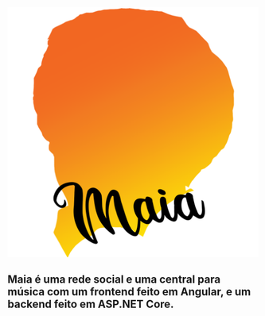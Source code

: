 ﻿![Maia](https://github.com/vonSchweeee/Maia/blob/master/Angular/src/assets/img/logo.png?raw=true)

## Maia é uma rede social e uma central para música com um frontend feito em Angular, e um backend feito em ASP.NET Core.